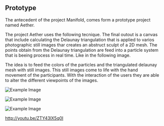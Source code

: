 ## Prototype

The antecedent of the project Manifold, comes form a prototype project named Aether.

The project Aether uses the following tecnique. The final outout is a canvas that include calculating the Delaunay triangulation that is applied to varios photographic still images thar creates an abstruct sculpt of a 2D mesh. The points obtain from the Delaunay triangulation are feed into a particle system that is beeing process in real time. Like in the following image.


The idea is to feed the colors of the particles and the triangulated delaunay mesh with still images. This still images come to life with the hand movement of the participants. With the interaction of the users they are able to alter the different viewpoints of the images.


![Example Image](../project_images/particles.png=400x400 "Particles")

![Example Image](../project_images/manifold-triangulation.png=400x400si "Triangulation")



![Example Image](http://codigogenerativo.com/wp-content/uploads/eather_03.jpg "Interaction")


http://youtu.be/ZTY43lX5q0I
